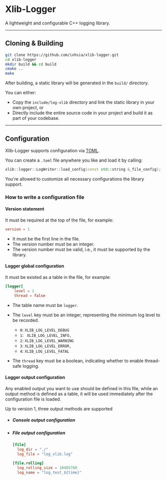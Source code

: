 # Xlib-Logger
A lightweight and configurable C++ logging library.

---
## Cloning & Building

```bash
git clone https://github.com/ixhsia/xlib-logger.git
cd xlib-logger
mkdir build && cd build
cmake ..
make
```
After building, a static library will be generated in the `build/` directory.

You can either:
- Copy the `include/log-xlib` directory and link the static library in your own project, or
- Directly include the entire source code in your project and build it as part of your codebase.

---
## Configuration
Xlib-Logger supports configuration via [TOML](https://toml.io).

You can create a `.toml` file anywhere you like and load it by calling:

```cpp
xlib::logger::LogWriter::load_config(const std::string &_file_config);
```
You're allowed to customize all necessary configurations the library support.

### How to write a configuration file

#### Version statement
It must be required at the top of the file, for example:

```toml
version = 1
```
- It must be the first line in the file.
- The version number must be an integer.
- The version number must be valid, i.e., it must be supported by the library.

#### Logger global configuration
It must be existed as a table in the file, for example:

```toml
[logger]
    level = 1
    thread = false
```
- The table name must be `logger`.

- The `level` key must be an integer, representing the minimum log level to be recorded.
  - `0`:  `XLIB_LOG_LEVEL_DEBUG`
  - `1`:  ` XLIB_LOG_LEVEL_INFO,`
  - `2`:  `XLIB_LOG_LEVEL_WARNING`
  - `3`:  `XLIB_LOG_LEVEL_ERROR,`
  - `4`:  `XLIB_LOG_LEVEL_FATAL`
  
- The `thread` key must be a boolean, indicating whether to enable thread-safe logging.

#### Logger output configuration
Any enabled output you want to use should be defined in this file, while an output method is defined as a table, it will be used immediately after the configuration file is loaded.

Up to version 1, three output methods are supported

- ##### Console output configuration

- ##### File output configuration
  ```toml
  [file]
    log_dir = "./"
    log_file = "log_xlib.log"
  ``` 
  ```toml
  [file.rolling]
    log_rolling_size = 10485760
    log_name = "log_test_${time}"
  ```